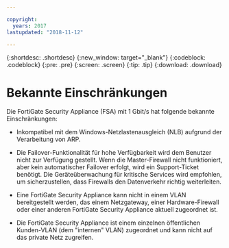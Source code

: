 ```yaml
---

copyright:
  years: 2017
lastupdated: "2018-11-12"

---
```


{:shortdesc: .shortdesc}
{:new_window: target="_blank"}
{:codeblock: .codeblock}
{:pre: .pre}
{:screen: .screen}
{:tip: .tip}
{:download: .download}

# Bekannte Einschränkungen
Die FortiGate Security Appliance (FSA) mit 1 Gbit/s hat folgende bekannte Einschränkungen:

* Inkompatibel mit dem Windows-Netzlastenausgleich (NLB) aufgrund der Verarbeitung von ARP.

* Die Failover-Funktionalität für hohe Verfügbarkeit wird dem Benutzer nicht zur Verfügung gestellt. Wenn die Master-Firewall nicht funktioniert, aber kein automatischer Failover erfolgt, wird ein Support-Ticket benötigt. Die Geräteüberwachung für kritische Services wird empfohlen, um sicherzustellen, dass Firewalls den Datenverkehr richtig weiterleiten.

* Eine FortiGate Security Appliance kann nicht in einem VLAN bereitgestellt werden, das einem Netzgateway, einer Hardware-Firewall oder einer anderen FortiGate Security Appliance aktuell zugeordnet ist.

* Die FortiGate Security Appliance ist einem einzelnen öffentlichen Kunden-VLAN (dem "internen" VLAN) zugeordnet und kann nicht auf das private Netz zugreifen.
